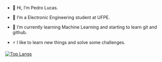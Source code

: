 - 👋 Hi, I’m Pedro Lucas.

- 👀 I’m a Electronic Engineering student at UFPE.

- 🌱 I’m currently learning Machine Learning and starting to learn git and github.

- ⚡ I like to learn new things and solve some challenges. 



[![Top Langs](https://github-readme-stats.vercel.app/api/top-langs/?username=pedro-sleao&layout=compact)](https://github.com/anuraghazra/github-readme-stats)


<!---
Pedroca242/Pedroca242 is a ✨ special ✨ repository because its `README.md` (this file) appears on your GitHub profile.
You can click the Preview link to take a look at your changes.
--->

